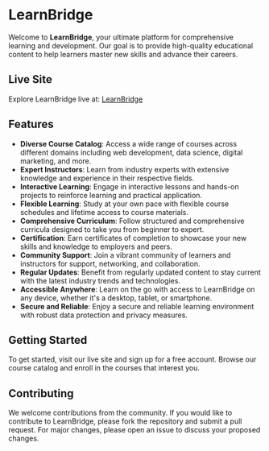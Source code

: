 # LearnBridge

Welcome to **LearnBridge**, your ultimate platform for comprehensive learning and development. Our goal is to provide high-quality educational content to help learners master new skills and advance their careers.

## Live Site

Explore LearnBridge live at: [LearnBridge](https://learnbridge-11de6.web.app/)

## Features

- **Diverse Course Catalog**: Access a wide range of courses across different domains including web development, data science, digital marketing, and more.
- **Expert Instructors**: Learn from industry experts with extensive knowledge and experience in their respective fields.
- **Interactive Learning**: Engage in interactive lessons and hands-on projects to reinforce learning and practical application.
- **Flexible Learning**: Study at your own pace with flexible course schedules and lifetime access to course materials.
- **Comprehensive Curriculum**: Follow structured and comprehensive curricula designed to take you from beginner to expert.
- **Certification**: Earn certificates of completion to showcase your new skills and knowledge to employers and peers.
- **Community Support**: Join a vibrant community of learners and instructors for support, networking, and collaboration.
- **Regular Updates**: Benefit from regularly updated content to stay current with the latest industry trends and technologies.
- **Accessible Anywhere**: Learn on the go with access to LearnBridge on any device, whether it's a desktop, tablet, or smartphone.
- **Secure and Reliable**: Enjoy a secure and reliable learning environment with robust data protection and privacy measures.

## Getting Started

To get started, visit our live site and sign up for a free account. Browse our course catalog and enroll in the courses that interest you.

## Contributing

We welcome contributions from the community. If you would like to contribute to LearnBridge, please fork the repository and submit a pull request. For major changes, please open an issue to discuss your proposed changes.
